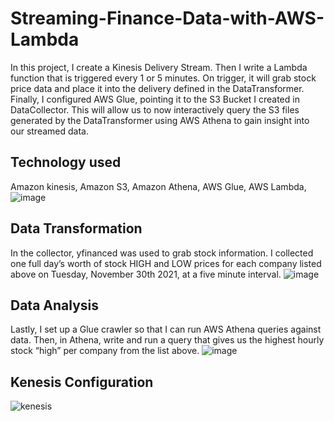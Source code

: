# Streaming-Finance-Data-with-AWS-Lambda

In this project, I create a Kinesis Delivery Stream. Then I write a Lambda function that is triggered every 1 or 5 minutes. 
On trigger, it will grab stock price data and place it into the delivery defined in the DataTransformer. 
Finally, I configured AWS Glue, pointing it to the S3 Bucket I created in DataCollector.
This will allow us to now interactively query the S3 files generated by the DataTransformer using AWS Athena to gain insight into our streamed data. 
## Technology used
Amazon kinesis, Amazon S3, Amazon Athena, AWS Glue, AWS Lambda, 
![image](https://user-images.githubusercontent.com/95451679/146656994-575532ec-e489-46b4-a424-ee81de7d0eb2.png)

## Data Transformation
In the collector, yfinanced was used to grab stock information.
I collected one full day’s worth of stock HIGH and LOW prices for each company listed above on Tuesday, November 30th 2021, at a five minute interval. 
![image](https://user-images.githubusercontent.com/95451679/146657054-83aa1a94-94c8-478a-b759-3beb25c5857a.png)



## Data Analysis
Lastly, I set up a Glue crawler so that I can run AWS Athena queries against data. 
Then, in Athena, write and run a query that gives us the highest hourly stock “high” per company from the list above.
![image](https://user-images.githubusercontent.com/95451679/146657275-888fa5f1-f72d-4939-a9ee-af02d5b4425c.png)


## Kenesis Configuration
![kenesis](https://user-images.githubusercontent.com/95451679/146657315-23d44785-a31b-44a7-9cef-e4c05f23d443.png)

